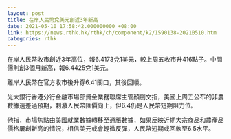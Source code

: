 ```yaml
---
layout: post
title: 在岸人民幣兌美元創近3年新高
date: 2021-05-10 17:58:42.000000000 +08:00
link: https://news.rthk.hk/rthk/ch/component/k2/1590138-20210510.htm
categories: rthk
---
```


在岸人民幣收市創近3年高位，報6.4173兌1美元，較上周五收市升416點子。中間價則創3個月新高，報6.4425兌1美元。

離岸人民幣在官方收市後升穿6.41關口，其後回順。

光大銀行香港分行金融市場部資金業務聯席主管顏劍文指，美國上周五公布的非農數據遠差過預期，刺激人民幣匯價向上，但6.4仍是人民幣短期阻力位。

他指，市場焦點由美國就業數據轉移至通脹數據，如果反映近期大宗商品和農產品價格屢創新高的情況，相信美元或會輕微反彈，人民幣短期或回軟至6.5水平。
